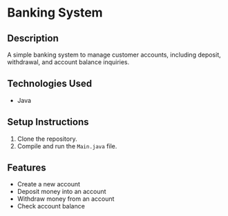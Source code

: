 # Banking System

## Description
A simple banking system to manage customer accounts, including deposit, withdrawal, and account balance inquiries.

## Technologies Used
- Java

## Setup Instructions
1. Clone the repository.
2. Compile and run the `Main.java` file.

## Features
- Create a new account
- Deposit money into an account
- Withdraw money from an account
- Check account balance
